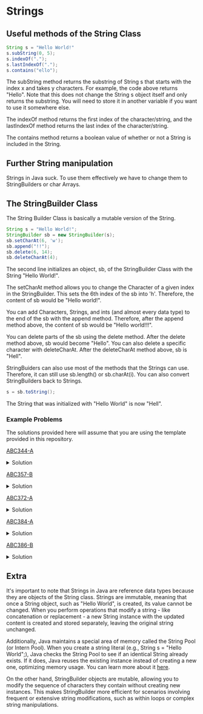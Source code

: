 # Strings
## Useful methods of the String Class
```Java
String s = "Hello World!"
s.subString(0, 5); 
s.indexOf(".");
s.lastIndexOf(".");
s.contains("ello");
```
The subString method returns the substring of String s that starts with the index x and takes y characters. For example, the code above returns "Hello". Note that this does not change the String s object itself and only
returns the substring. You will need to store it in another variable if you want to use it somewhere else.   

The indexOf method returns the first index of the character/string, and the lastIndexOf method returns the last index of the character/string.  

The contains method returns a boolean value of whether or not a String is included in the String.

## Further String manipulation
Strings in Java suck. To use them effectively we have to change them to StringBuilders or char Arrays.
## The StringBuilder Class
The String Builder Class is basically a mutable version of the String.
```Java
String s = "Hello World!";
StringBuilder sb = new StringBuilder(s);
sb.setCharAt(6, 'w');
sb.append("!!");
sb.delete(6, 14);
sb.deleteCharAt(4);
```
The second line initializes an object, sb, of the StringBuilder Class with the String "Hello World!".

The setCharAt method allows you to change the Character of a given index in the StringBuilder. This sets the 6th index of the sb into 'h'. Therefore, the content of sb would be "Hello world!".  

You can add Characters, Strings, and ints (and almost every data type) to the end of the sb with the append method.
Therefore, after the append method above, the content of sb would be "Hello world!!!".  

You can delete parts of the sb using the delete method. After the delete method above, sb would become "Hello". You can also delete a specific character with deleteCharAt. After the deleteCharAt method above, 
sb is "Hell".  

StringBuiders can also use most of the methods that the Strings can use.
Therefore, it can still use sb.length() or sb.charAt(i). You can also convert
StringBuilders back to Strings.
```Java
s = sb.toString();
```
The String that was initialized with "Hello World" is now "Hell".

### Example Problems
The solutions provided here will assume that you are using the template provided in this repository.  

[ABC344-A](https://atcoder.jp/contests/abc344/tasks/abc344_a)  
<details>
<summary>Solution</summary>
We find the first index of '|' and the second index of '|' and print the substrings that are not between these 2 indexes.
    
```Java
private static void solve() {
    String s = sc.next();
    int index1 = s.indexOf('|');
    int index2 = s.lastIndexOf('|');
    pw.println(s.substring(0, index1) + s.substring(index2 + 1));
}
```
</details>

[ABC357-B](https://atcoder.jp/contests/abc357/tasks/abc357_b)
<details>
<summary>Solution</summary>
We increment a counter when there is an uppercase character and decrement otherwise. Use the toLowerCase or toUpperCase method for conversion.
    
```Java
private static void solve() {
    String s = sc.next();
    int countUpper = 0;
    for(int i=0;i<s.length();i++) {
        if(s.charAt(i)>='A' && s.charAt(i)<='Z') countUpper++;
        else countUpper--;
    }
    if(countUpper>0) pw.println(s.toUpperCase());
    else pw.println(s.toLowerCase());
}

```
</details>

[ABC372-A](https://atcoder.jp/contests/abc372/tasks/abc372_a)  
<details>
<summary>Solution</summary>
We can write exactly what is being told by deleting every instance of '.' that the string contains. Unfortunately, StringBuilder doesn't have the contains method, 
so we have to convert sb to s and check it every loop.

```Java
private static void solve() {
    String s = sc.next();
    StringBuilder sb = new StringBuilder(s);
    while(s.contains(".")){
        int index = sb.indexOf(".");
        sb.deleteCharAt(index);
        s = sb.toString();
    }
    pw.println(s);
}

```
Of course, you can input the StringBuilder like this to be a little bit faster. Obviously this wouldn't be a good idea if storing the original String was a necessity like in this problem.
```Java
StringBuilder sb = new StringBuilder(sc.next());
```
Another way is to append each character from the string that isn't '.' to the stringbuilder.

```Java
private static void solve() {
    String s = sc.next();
    StringBuilder sb = new StringBuilder();
    for(int i=0; i<s.length(); i++){
        if(s.charAt(i)!='.') sb.append(s.charAt(i));
    }
    pw.println(sb);
}
```
We can also skip using StringBuilders entirely.

```Java
private static void solve() {
    String s = sc.next();
    for(int i=0;i<s.length();i++) {
        if(s.charAt(i)!='.') pw.print(s.charAt(i));
    }
    pw.println();
}
```
</details>

[ABC384-A](https://atcoder.jp/contests/abc384/tasks/abc384_a) 
<details>
<summary>Solution</summary>
The Scanner class doesn't accept char inputs so we have to use the input as a string and use its first index.

```Java
private static void solve() {
    int n = sc.nextInt();
    char c1 = sc.next().charAt(0);
    char c2 = sc.next().charAt(0);
    String s = sc.next();
    StringBuilder sb = new StringBuilder(s);
    for(int i=0;i<n;i++){
        if(s.charAt(i)!=c1) sb.setCharAt(i,c2);
    }
    pw.println(sb);
}
```
</details>

[ABC386-B](https://atcoder.jp/contests/abc386/tasks/abc386_b) 
<details>
<summary>Solution</summary>
The idea here is to delete 2 characters at the front of the sb when there are 2 consecutive '0's and to delete 1 character at the front when there aren't, 
while counting how many times we delete the characters. We have to be careful around deleting characters in the front of an sb (and ArrayLists and similarlly ordered data structures) 
as the indexes would move to account for
the loss. This problem was also featured on ABC 283 as problem C. So if you were able to solve this, congrats! You just solved a C problem! 

[ABC283](https://atcoder.jp/contests/abc283/)    
```Java
private static void solve() {
    StringBuilder sb = new StringBuilder(sc.next());
    int count=0;
    while(!sb.isEmpty()){
        if(sb.length()>1 && sb.charAt(0)=='0' && sb.charAt(1)=='0'){
            sb.delete(0, 2);
        }else{
            sb.deleteCharAt(0);
        }
        count++;
    }
    pw.println(count);
}
```
</details>

## Extra
It's important to note that Strings in Java are reference data types because they are objects of the String class. 
Strings are immutable, meaning that once a String object, such as "Hello World", is created, its value cannot be changed. 
When you perform operations that modify a string - like concatenation or replacement - a new String instance with the updated 
content is created and stored separately, leaving the original string unchanged.  

Additionally, Java maintains a special area of memory called the String Pool (or Intern Pool). When you create a string 
literal (e.g., String s = "Hello World";), Java checks the String Pool to see if an identical String already exists. 
If it does, Java reuses the existing instance instead of creating a new one, optimizing memory usage. You can learn more
about it [here](https://www.youtube.com/watch?v=Bj9Mx_Lx3q4).

On the other hand, StringBuilder objects are mutable, allowing you to modify the sequence of characters they contain 
without creating new instances. This makes StringBuilder more efficient for scenarios involving frequent or extensive 
string modifications, such as within loops or complex string manipulations.
